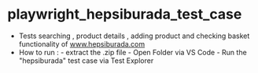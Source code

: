 # playwright_hepsiburada_test_case

* Tests searching , product details , adding product and checking basket functionality of www.hepsiburada.com  
* How to run :
      - extract the .zip file
      - Open Folder via VS Code
      - Run the "hepsiburada" test case via Test Explorer     
